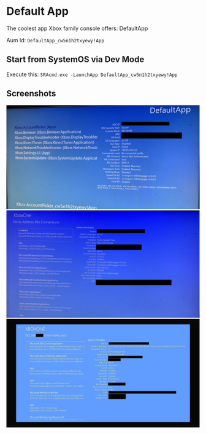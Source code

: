 # Default App

The coolest app Xbox family console offers: DefaultApp

Aum Id: `DefaultApp_cw5n1h2txyewy!App`

## Start from SystemOS via Dev Mode

Execute this: `SRAcmd.exe -LaunchApp DefaultApp_cw5n1h2txyewy!App`

## Screenshots

![Default App - older version](../_files/default-app/defaultapp1.png)
![Default App - recent version](../_files/default-app/defaultapp2.png)
![Default App - recent version, online](../_files/default-app/defaultapp3.jpg)
